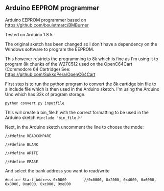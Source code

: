 ## Arduino EEPROM programmer 

Arduino EEPROM programmer based on https://github.com/bouletmarc/BMBurner

Tested on Arduino 1.8.5

The original sketch has been changed so I don't have a dependency on the Windows 
software to program the EEPROM.

This however restricts the programming to 8k which is fine as I'm using it to program 8k chunks of the 
W27C512 used on the OpenC64Cart (Commodore 64 Cartridge) 
See: https://github.com/SukkoPera/OpenC64Cart


First step is to run the python program to convert the 8k cartidge bin file to a include file which is then used 
in the Arduino sketch. I'm using the Arduino Uno which has 32k of program storage. 

`python convert.py inputfile`

This will create a bin_file.h with the correct formatting to be used in the Arduino sketch
`#include "bin_file.h"`

Next, in the Arduino sketch uncomment the line to choose the mode:

`//#define READCOMPARE`

`//#define BLANK`

`//#define WRITE`

`//#define ERASE`


And select the bank address you want to read/write

`#define Start_Address 0x0000        //0x0000, 0x2000, 0x4000, 0x6000, 0x8000, 0xa000, 0xc000, 0xe000`



 

